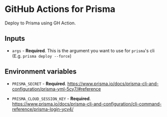 # GitHub Actions for Prisma

Deploy to Prisma using GH Action.


## Inputs

* `args` - **Required**. This is the argument you want to use for `prisma`'s cli (E.g. `prisma deploy --force`)


## Environment variables

* `PRISMA_SECRET` - **Required**. https://www.prisma.io/docs/prisma-cli-and-configuration/prisma-yml-5cy7/#reference

* `PRISMA_CLOUD_SESSION_KEY` - **Required**. https://www.prisma.io/docs/prisma-cli-and-configuration/cli-command-reference/prisma-login-ycv4/
